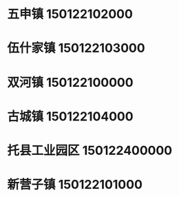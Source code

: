 # 五申镇 150122102000
# 伍什家镇 150122103000
# 双河镇 150122100000
# 古城镇 150122104000
# 托县工业园区 150122400000
# 新营子镇 150122101000
